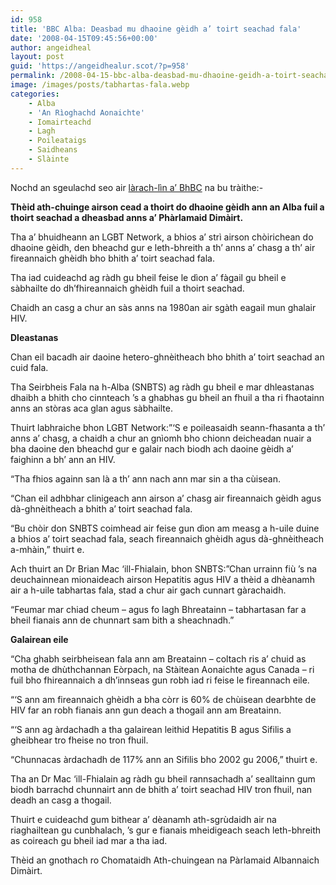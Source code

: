 ```yaml
---
id: 958
title: 'BBC Alba: Deasbad mu dhaoine gèidh a’ toirt seachad fala'
date: '2008-04-15T09:45:56+00:00'
author: angeidheal
layout: post
guid: 'https://angeidhealur.scot/?p=958'
permalink: /2008-04-15-bbc-alba-deasbad-mu-dhaoine-geidh-a-toirt-seachad-fala/
image: /images/posts/tabhartas-fala.webp
categories:
    - Alba
    - 'An Rìoghachd Aonaichte'
    - Iomairteachd
    - Lagh
    - Poileataigs
    - Saidheans
    - Slàinte
---
```


Nochd an sgeulachd seo air [làrach-lìn a’ BhBC](http://www.bbc.co.uk/scotland/alba/naidheachdan/story/2008/04/080415_blood.shtml "Deasbad mu dhaoine gèidh a' toirt seachad fala") na bu tràithe:-

**Thèid ath-chuinge airson cead a thoirt do dhaoine gèidh ann an Alba fuil a thoirt seachad a dheasbad anns a’ Phàrlamaid Dimàirt.**

Tha a’ bhuidheann an LGBT Network, a bhios a’ strì airson chòirichean do dhaoine gèidh, den bheachd gur e leth-bhreith a th’ anns a’ chasg a th’ air fireannaich ghèidh bho bhith a’ toirt seachad fala.

Tha iad cuideachd ag ràdh gu bheil feise le dìon a’ fàgail gu bheil e sàbhailte do dh’fhireannaich ghèidh fuil a thoirt seachad.

Chaidh an casg a chur an sàs anns na 1980an air sgàth eagail mun ghalair HIV.

**Dleastanas**

Chan eil bacadh air daoine hetero-ghnèitheach bho bhith a’ toirt seachad an cuid fala.

Tha Seirbheis Fala na h-Alba (SNBTS) ag ràdh gu bheil e mar dhleastanas dhaibh a bhith cho cinnteach ’s a ghabhas gu bheil an fhuil a tha ri fhaotainn anns an stòras aca glan agus sàbhailte.

Thuirt labhraiche bhon LGBT Network:”‘S e poileasaidh seann-fhasanta a th’ anns a’ chasg, a chaidh a chur an gnìomh bho chionn deicheadan nuair a bha daoine den bheachd gur e galair nach biodh ach daoine gèidh a’ faighinn a bh’ ann an HIV.

“Tha fhios againn san là a th’ ann nach ann mar sin a tha cùisean.

“Chan eil adhbhar clinigeach ann airson a’ chasg air fireannaich gèidh agus dà-ghnèitheach a bhith a’ toirt seachad fala.

“Bu chòir don SNBTS coimhead air feise gun dìon am measg a h-uile duine a bhios a’ toirt seachad fala, seach fireannaich ghèidh agus dà-ghnèitheach a-mhàin,” thuirt e.

Ach thuirt an Dr Brian Mac ‘ill-Fhialain, bhon SNBTS:”Chan urrainn fiù ’s na deuchainnean mionaideach airson Hepatitis agus HIV a thèid a dhèanamh air a h-uile tabhartas fala, stad a chur air gach cunnart gàrachaidh.

“Feumar mar chiad cheum – agus fo lagh Bhreatainn – tabhartasan far a bheil fianais ann de chunnart sam bith a sheachnadh.”

**Galairean eile**

“Cha ghabh seirbheisean fala ann am Breatainn – coltach ris a’ chuid as motha de dhùthchannan Eòrpach, na Stàitean Aonaichte agus Canada – ri fuil bho fhireannaich a dh’innseas gun robh iad ri feise le fireannach eile.

“‘S ann am fireannaich ghèidh a bha còrr is 60% de chùisean dearbhte de HIV far an robh fianais ann gun deach a thogail ann am Breatainn.

“‘S ann ag àrdachadh a tha galairean leithid Hepatitis B agus Sifilis a gheibhear tro fheise no tron fhuil.

“Chunnacas àrdachadh de 117% ann an Sifilis bho 2002 gu 2006,” thuirt e.

Tha an Dr Mac ‘ill-Fhialain ag ràdh gu bheil rannsachadh a’ sealltainn gum biodh barrachd chunnairt ann de bhith a’ toirt seachad HIV tron fhuil, nan deadh an casg a thogail.

Thuirt e cuideachd gum bithear a’ dèanamh ath-sgrùdaidh air na riaghailtean gu cunbhalach, ’s gur e fianais mheidigeach seach leth-bhreith as coireach gu bheil iad mar a tha iad.

Thèid an gnothach ro Chomataidh Ath-chuingean na Pàrlamaid Albannaich Dimàirt.
